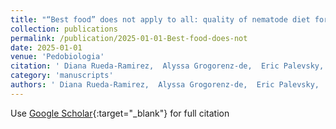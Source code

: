 ```yaml
---
title: "“Best food” does not apply to all: quality of nematode diet for development and fitness of their predator textitParasitus sp. (Mesostigmata: Parasitidae)"
collection: publications
permalink: /publication/2025-01-01-Best-food-does-not
date: 2025-01-01
venue: 'Pedobiologia'
citation: ' Diana Rueda-Ramirez,  Alyssa Grogorenz-de,  Eric Palevsky,  Liliane Ruess, &quot;“Best food” does not apply to all: quality of nematode diet for development and fitness of their predator textitParasitus sp. (Mesostigmata: Parasitidae).&quot; Pedobiologia, 2025.'
category: 'manuscripts'
authors: ' Diana Rueda-Ramirez,  Alyssa Grogorenz-de,  Eric Palevsky,  Liliane Ruess'
---
```

Use [Google Scholar](https://scholar.google.com/scholar?q=“Best+food”+does+not+apply+to+all:+quality+of+nematode+diet+for+development+and+fitness+of+their+predator+textitParasitus+sp.+(Mesostigmata:+Parasitidae)){:target="_blank"} for full citation